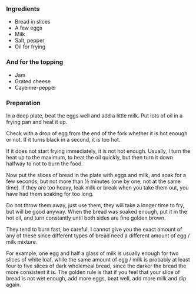 
### Ingredients
- Bread in slices
- A few eggs
- Milk
- Salt, pepper
- Oil for frying

### And for the topping
- Jam
- Grated cheese
- Cayenne-pepper

### Preparation
In a deep plate, beat the eggs well and add a little milk. Put lots of oil in a frying pan and heat it up.

 Check with a drop of egg from the end of the fork whether it is hot enough or not. If it turns black in a second, it is too hot.

 If it does not start frying immediately, it is not hot enough. Usually, I turn the heat up to the maximum, to heat the oil quickly, but then turn it down halfway to not to burn the food.

 Now put the slices of bread in the plate with eggs and milk, and soak for a few seconds, but not more than ½ minutes (one by one, not at the same time). If they are too heavy, leak milk or break when you take them out, you have had them soaking for too long.

 Do not throw them away, just use them, they will take a longer time to fry, but will be good anyway. When the bread was soaked enough, put it in the hot oil, and turn constantly until both sides are fine golden brown.

 They tend to burn fast, be careful. I cannot give you the exact amount of any of these since different types of bread need a different amount of egg / milk mixture.

 For example, one egg and half a glass of milk is usually enough for two slices of white loaf, while the same amount of egg / milk is probably at least four to five slices of dark wholemeal bread, since the darker the bread the more consistent it is. The golden rule is that if you feel that your slice of bread is not wet enough, add more eggs, beat well, add more milk and dip again.

